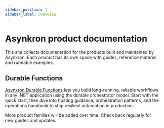 ```yaml
---
sidebar_position: 1
sidebar_label: Overview
---
```


# Asynkron product documentation

This site collects documentation for the products built and maintained by Asynkron. Each product has its own space with guides, reference material, and runnable examples.

## Durable Functions

[Asynkron Durable Functions](./DurableFunctions/overview.md) lets you build long-running, reliable workflows in any .NET application using the durable orchestrator model. Start with the quick start, then dive into hosting guidance, orchestration patterns, and the operations handbook to ship resilient automation in production.

More product families will be added over time. Check back regularly for new guides and updates.
